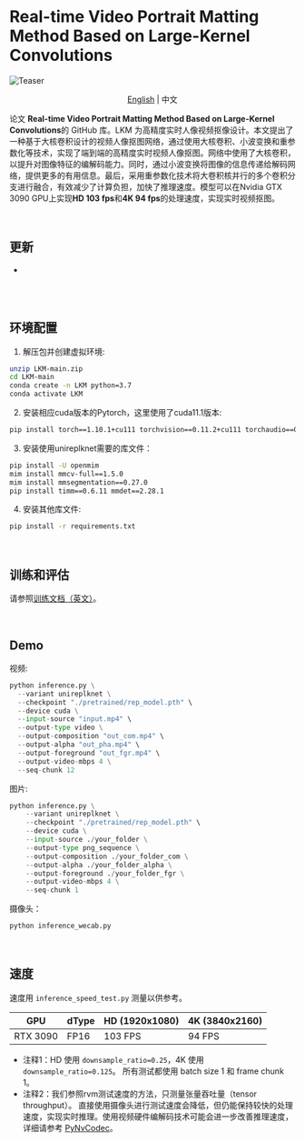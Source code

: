 # **Real-time Video Portrait Matting Method Based on Large-Kernel Convolutions**

![Teaser](/documentation/image/teaser.gif)

<p align="center"><a href="README.md">English</a> | 中文</p>

论文 **Real-time Video Portrait Matting Method Based on Large-Kernel Convolutions**的 GitHub 库。LKM 为高精度实时人像视频抠像设计。本文提出了一种基于大核卷积设计的视频人像抠图网络，通过使用大核卷积、小波变换和重参数化等技术，实现了端到端的高精度实时视频人像抠图。网络中使用了大核卷积，以提升对图像特征的编解码能力。同时，通过小波变换将图像的信息传递给解码网络，提供更多的有用信息。最后，采用重参数化技术将大卷积核并行的多个卷积分支进行融合，有效减少了计算负担，加快了推理速度。模型可以在Nvidia GTX 3090 GPU上实现**HD 103 fps**和**4K 94 fps**的处理速度，实现实时视频抠图。

<br>

## 更新

* 

<br>

<br>

## 环境配置

1. 解压包并创建虚拟环境:
```sh
unzip LKM-main.zip
cd LKM-main
conda create -n LKM python=3.7
conda activate LKM
```

2. 安装相应cuda版本的Pytorch，这里使用了cuda11.1版本:

```sh
pip install torch==1.10.1+cu111 torchvision==0.11.2+cu111 torchaudio==0.10.1 -f https://download.pytorch.org/whl/cu111/torch_stable.html
```

3. 安装使用unireplknet需要的库文件：

```sh
pip install -U openmim
mim install mmcv-full==1.5.0
mim install mmsegmentation==0.27.0
pip install timm==0.6.11 mmdet==2.28.1
```

4. 安装其他库文件:
```sh
pip install -r requirements.txt
```

<br>

## 训练和评估

请参照[训练文档（英文）](documentation/training.md)。

<br>

## Demo

视频:

```python
python inference.py \
  --variant unireplknet \
  --checkpoint "./pretrained/rep_model.pth" \
  --device cuda \
  --input-source "input.mp4" \
  --output-type video \
  --output-composition "out_com.mp4" \
  --output-alpha "out_pha.mp4" \
  --output-foreground "out_fgr.mp4" \
  --output-video-mbps 4 \
  --seq-chunk 12
```
图片:

```python
python inference.py \
    --variant unireplknet \
    --checkpoint "./pretrained/rep_model.pth" \
    --device cuda \
    --input-source ./your_folder \
    --output-type png_sequence \
    --output-composition ./your_folder_com \
    --output-alpha ./your_folder_alpha \
    --output-foreground ./your_folder_fgr \
    --output-video-mbps 4 \
    --seq-chunk 1
```

摄像头：

```python
python inference_wecab.py
```

<br>

## 速度

速度用 `inference_speed_test.py` 测量以供参考。

| GPU            | dType | HD (1920x1080) | 4K (3840x2160) |
| -------------- | ----- | -------------- |----------------|
| RTX 3090       | FP16  | 103 FPS        | 94 FPS        |

* 注释1：HD 使用 `downsample_ratio=0.25`，4K 使用 `downsample_ratio=0.125`。 所有测试都使用 batch size 1 和 frame chunk 1。
* 注释2：我们参照rvm测试速度的方法，只测量张量吞吐量（tensor throughput）。 直接使用摄像头进行测试速度会降低，但仍能保持较快的处理速度，实现实时推理。使用视频硬件编解码技术可能会进一步改善推理速度，详细请参考 [PyNvCodec](https://github.com/NVIDIA/VideoProcessingFramework)。

<br>



<br>



